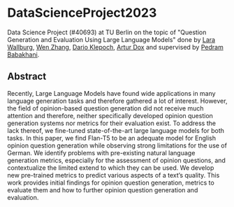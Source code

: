 # DataScienceProject2023
Data Science Project (#40693) at TU Berlin on the topic of "Question Generation and Evaluation Using Large Language Models" done by [Lara Wallburg](https://github.com/lrwllbrg), [Wen Zhang](https://github.com/viv1en), [Dario Klepoch](https://github.com/CaptainDario), [Artur Dox](https://github.com/ArturDev42) and supervised by [Pedram Babakhani](https://github.com/PedramBabakhani). 

## Abstract
Recently, Large Language Models have found wide
applications in many language generation tasks and therefore
gathered a lot of interest. However, the field of opinion-based
question generation did not receive much attention and therefore, neither specifically developed opinion question generation
systems nor metrics for their evaluation exist. To address the lack
thereof, we fine-tuned state-of-the-art large language models for
both tasks. In this paper, we find Flan-T5 to be an adequate model
for English opinion question generation while observing strong
limitations for the use of German. We identify problems with
pre-existing natural language generation metrics, especially for
the assessment of opinion questions, and contextualize the limited
extend to which they can be used. We develop new pre-trained
metrics to predict various aspects of a text’s quality. This work
provides initial findings for opinion question generation, metrics
to evaluate them and how to further opinion question generation
and evaluation.
